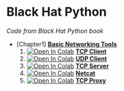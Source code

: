 # Black Hat Python
_Code from Black Hat Python book_

- [Chapter1] [**Basic Networking Tools**](C1-Basic_Networking_Tools)
  1. [![Open In Colab](https://colab.research.google.com/assets/colab-badge.svg)](https://colab.research.google.com/github/damianiRiccardo90/BHP/blob/master/C1-Basic_Networking_Tools/TCP_Client.ipynb) [**TCP Client**](C1-Basic_Networking_Tools/TCP_Client.ipynb)
  2. [![Open In Colab](https://colab.research.google.com/assets/colab-badge.svg)](https://colab.research.google.com/github/damianiRiccardo90/BHP/blob/master/C1-Basic_Networking_Tools/UDP_Client.ipynb) [**UDP Client**](C1-Basic_Networking_Tools/UDP_Client.ipynb)
  3. [![Open In Colab](https://colab.research.google.com/assets/colab-badge.svg)](https://colab.research.google.com/github/damianiRiccardo90/BHP/blob/master/C1-Basic_Networking_Tools/TCP_Server.ipynb) [**TCP Server**](C1-Basic_Networking_Tools/TCP_Server.ipynb)
  4. [![Open In Colab](https://colab.research.google.com/assets/colab-badge.svg)](https://colab.research.google.com/github/damianiRiccardo90/BHP/blob/master/C1-Basic_Networking_Tools/Netcat.ipynb) [**Netcat**](C1-Basic_Networking_Tools/Netcat.ipynb)
  5. [![Open In Colab](https://colab.research.google.com/assets/colab-badge.svg)](https://colab.research.google.com/github/damianiRiccardo90/BHP/blob/master/C1-Basic_Networking_Tools/TCP_Proxy.ipynb) [**TCP Proxy**](C1-Basic_Networking_Tools/TCP_Proxy.ipynb)
